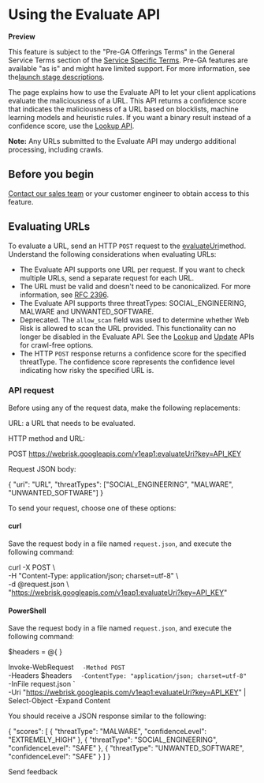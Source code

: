 # Using the Evaluate API

**Preview**

This feature is subject to the "Pre-GA Offerings Terms" in the General Service Terms section of the [Service Specific Terms](https://cloud.google.com/terms/service-terms#1). Pre-GA features are available "as is" and might have limited support. For more information, see the[launch stage descriptions](https://cloud.google.com/products#product-launch-stages).

The page explains how to use the Evaluate API to let your client applications evaluate the maliciousness of a URL. This API returns a confidence score that indicates the maliciousness of a URL based on blocklists, machine learning models and heuristic rules. If you want a binary result instead of a confidence score, use the [Lookup API](https://cloud.google.com/web-risk/docs/lookup-api).

**Note:** Any URLs submitted to the Evaluate API may undergo additional processing, including crawls.

## Before you begin

[Contact our sales team](https://go.chronicle.security/webriskapi) or your customer engineer to obtain access to this feature.

## Evaluating URLs

To evaluate a URL, send an HTTP `POST` request to the [evaluateUri](https://cloud.google.com/web-risk/docs/reference/rest/v1eap1/TopLevel/evaluateUri)method. Understand the following considerations when evaluating URLs:

- The Evaluate API supports one URL per request. If you want to check multiple URLs, send a separate request for each URL.
- The URL must be valid and doesn't need to be canonicalized. For more information, see [RFC 2396](http://www.ietf.org/rfc/rfc2396.txt).
- The Evaluate API supports three threatTypes: SOCIAL_ENGINEERING, MALWARE and UNWANTED_SOFTWARE.
- Deprecated. The `allow_scan` field was used to determine whether Web Risk is allowed to scan the URL provided. This functionality can no longer be disabled in the Evaluate API. See the [Lookup](https://cloud.google.com/web-risk/docs/lookup-api) and [Update](https://cloud.google.com/web-risk/docs/update-api) APIs for crawl-free options.
- The HTTP `POST` response returns a confidence score for the specified threatType. The confidence score represents the confidence level indicating how risky the specified URL is.

### API request

Before using any of the request data, make the following replacements:

URL: a URL that needs to be evaluated.

HTTP method and URL:

POST https://webrisk.googleapis.com/v1eap1:evaluateUri?key=API_KEY

Request JSON body:

{
"uri": "URL",
"threatTypes": ["SOCIAL_ENGINEERING", "MALWARE", "UNWANTED_SOFTWARE"]
}

To send your request, choose one of these options:

#### curl

Save the request body in a file named `request.json`, and execute the following command:

curl -X POST \  
 -H "Content-Type: application/json; charset=utf-8" \  
 -d @request.json \  
 "https://webrisk.googleapis.com/v1eap1:evaluateUri?key=API_KEY"

#### PowerShell

Save the request body in a file named `request.json`, and execute the following command:

$headers = @{ }

Invoke-WebRequest ` 
    -Method POST`  
 -Headers $headers ` 
    -ContentType: "application/json; charset=utf-8"`  
 -InFile request.json `  
 -Uri "https://webrisk.googleapis.com/v1eap1:evaluateUri?key=API_KEY" | Select-Object -Expand Content

You should receive a JSON response similar to the following:

{
"scores": [
{
"threatType": "MALWARE",
"confidenceLevel": "EXTREMELY_HIGH"
},
{
"threatType": "SOCIAL_ENGINEERING",
"confidenceLevel": "SAFE"
},
{
"threatType": "UNWANTED_SOFTWARE",
"confidenceLevel": "SAFE"
}
]
}

Send feedback
